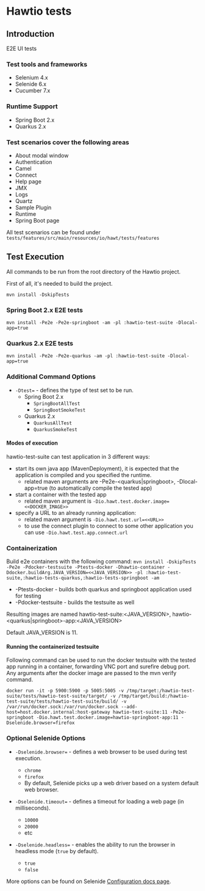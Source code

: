 # Hawtio tests

## Introduction

E2E UI tests

### Test tools and frameworks

- Selenium 4.x
- Selenide 6.x
- Cucumber 7.x

### Runtime Support

- Spring Boot 2.x
- Quarkus 2.x

### Test scenarios cover the following areas

- About modal window
- Authentication
- Camel
- Connect
- Help page
- JMX
- Logs
- Quartz
- Sample Plugin
- Runtime
- Spring Boot page

All test scenarios can be found under `tests/features/src/main/resources/io/hawt/tests/features`


## Test Execution

All commands to be run from the root directory of the Hawtio project.

First of all, it's needed to build the project.

```
mvn install -DskipTests
```

### Spring Boot 2.x E2E tests

```
mvn install -Pe2e -Pe2e-springboot -am -pl :hawtio-test-suite -Dlocal-app=true
```

### Quarkus 2.x E2E tests
```
mvn install -Pe2e -Pe2e-quarkus -am -pl :hawtio-test-suite -Dlocal-app=true
```

### Additional Command Options

- `-Dtest=` - defines the type of test set to be run.
  - Spring Boot 2.x
    - `SpringBootAllTest`
    - `SpringBootSmokeTest`
  - Quarkus 2.x
    - `QuarkusAllTest`
    - `QuarkusSmokeTest`

#### Modes of execution 
hawtio-test-suite can test application in 3 different ways:
- start its own java app (MavenDeployment), it is expected that the application is compiled and you specified the runtime. 
  - related maven arguments are -Pe2e-<quarkus|springboot>, -Dlocal-app=true (to automatically compile the tested app)
- start a container with the tested app
  - related maven argument is `-Dio.hawt.test.docker.image=<<DOCKER_IMAGE>>`
- specify a URL to an already running application:
  - related maven argument is `-Dio.hawt.test.url=<<URL>>`
  - to use the connect plugin to connect to some other application you can use `-Dio.hawt.test.app.connect.url`

### Containerization

Build e2e containers with the following command: `mvn install -DskipTests -Pe2e -Pdocker-testsuite -Ptests-docker -Dhawtio-container -Ddocker.buildArg.JAVA_VERSION=<<JAVA_VERSION>> -pl :hawtio-test-suite,:hawtio-tests-quarkus,:hawtio-tests-springboot -am`
* -Ptests-docker - builds both quarkus and springboot application used for testing
* -Pdocker-testsuite - builds the testsuite as well

Resulting images are named hawtio-test-suite:<JAVA_VERSION>, hawtio-<quarkus|springboot>-app:<JAVA_VERSION> 

Default JAVA_VERSION is 11.

#### Running the containerized testsuite

Following command can be used to run the docker testsuite with the tested app running in a container, forwarding VNC port and surefire debug port. Any arguments after the docker image are passed to the mvn verify command.
```
docker run -it -p 5900:5900 -p 5005:5005 -v /tmp/target:/hawtio-test-suite/tests/hawtio-test-suite/target/ -v /tmp/target/build:/hawtio-test-suite/tests/hawtio-test-suite/build/ -v /var/run/docker.sock:/var/run/docker.sock --add-host=host.docker.internal:host-gateway hawtio-test-suite:11 -Pe2e-springboot -Dio.hawt.test.docker.image=hawtio-springboot-app:11 -Dselenide.browser=firefox
```

### Optional Selenide Options

- `-Dselenide.browser=` - defines a web browser to be used during test execution.
  - `chrome`
  - `firefox`
  - By default, Selenide picks up a web driver based on a system default web browser.

- `-Dselenide.timeout=` - defines a timeout for loading a web page (in milliseconds).
  - `10000`
  - `20000`
  - etc
- `-Dselenide.headless=` - enables the ability to run the browser in headless mode (`true` by default).
  - `true`
  - `false`

More options can be found on Selenide [Configuration docs page](https://selenide.org/javadoc/current/com/codeborne/selenide/Configuration.html).
